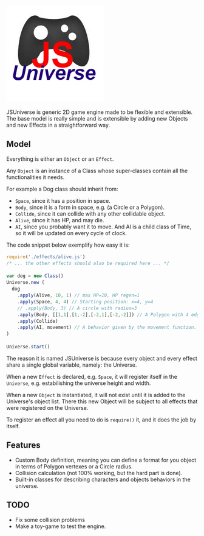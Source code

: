 
![JSUniverse](icon.jpg)

JSUniverse is generic 2D game engine made to be flexible and extensible.
The base model is really simple and is extensible by adding new Objects and new Effects in a straightforward way.

## Model

Everything is either an `Object` or an `Effect`.

Any `Object` is an instance of a Class whose super-classes contain all the functionalities it needs.

For example a Dog class should inherit from:

- `Space`, since it has a position in space.
- `Body`, since it is a form in space, e.g. (a Circle or a Polygon).
- `Collide`, since it can collide with any other collidable object.
- `Alive`, since it has HP, and may die.
- `AI`, since you probably want it to move. And AI is a child class of Time, so it will be updated on every cycle of clock.

The code snippet below exemplify how easy it is:

```Javascript
require('./effects/alive.js')
/* ... the other effects should also be required here ... */

var dog = new Class()
Universe.new (
  dog
    .apply(Alive, 10, 1) // max HP=10, HP regen=1
    .apply(Space, 4, 4) // Starting position: x=4, y=4
    // .apply(Body, 3) // A circle with radius=3
    .apply(Body, [[1,1],[1,-2],[-2,1],[-2,-2]]) // A Polygon with 4 edges of the same size (a square)
    .apply(Collide)
    .apply(AI, movement) // A behavior given by the movement function.
)

Universe.start()
```

The reason it is named JSUniverse is because every object and every effect share a single global variable, namely: the Universe.

When a new `Effect` is declared, e.g. `Space`, it will register itself in the `Universe`, e.g. estabilishing the universe height and width.

When a new `Object` is instantiated, it will not exist until it is added to the Universe's object list.
There this new Object will be subject to all effects that were registered on the Universe.

To register an effect all you need to do is `require()` it, and it does the job by itself.

## Features

- Custom Body definition, meaning you can define a format for you object in terms of Polygon vertexes or a Circle radius.
- Collision calculation (not 100% working, but the hard part is done).
- Built-in classes for describing characters and objects behaviors in the universe.

## TODO

- Fix some collision problems
- Make a toy-game to test the engine.
